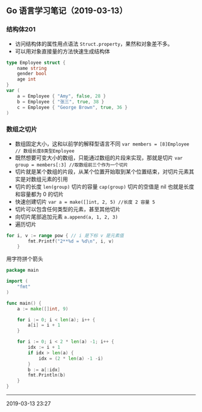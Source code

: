 ## Go 语言学习笔记（2019-03-13）

### 结构体201

* 访问结构体的属性用点语法 ` Struct.property `，果然和对象差不多。
* 可以用对象直接量的方法快速生成结构体

``` go
type Employee struct {
 	name string
 	gender bool
 	age int
}
var (
	a = Employee { "Amy", false, 28 }
	b = Employee { "张三", true, 38 }
	c = Employee { "George Brown", true, 36 }
)
```

### 数组之切片

* 数组固定大小，这和以前学的解释型语言不同 `var members = [8]Employee // 数组长度8类型Employee`
* 既然想要可变大小的数组，只能通过数组的片段来实现，那就是切片 `var group = members[:3] //取数组前三个作为一个切片`
* 切片就是某个数组的片段，从某个位置开始取到某个位置结束，对切片元素其实是对数组元素的引用
* 切片的长度 `len(group)` 切片的容量 `cap(group)` 切片的空值是 nil 也就是长度和容量都为 0 的切片
* 快速创建切片 `var a = make([]int, 2, 5) //长度 2 容量 5`
* 切片可以包含任何类型的元素，甚至其他切片
* 向切片尾部追加元素 `a.append(a, 1, 2, 3)`
* 遍历切片

```go
for i, v := range pow { // i 是下标 v 是元素值
		fmt.Printf("2**%d = %d\n", i, v)
	}
```

用字符拼个箭头

``` go
package main

import (
	"fmt"
)

func main() {
	a := make([]int, 9)

	for i := 0; i < len(a); i++ {
		a[i] = i + 1
	}

	for i := 0; i < 2 * len(a) -1; i++ {
		idx := i + 1
		if idx > len(a) {
			idx = (2 * len(a) -1 -i)
		}
		b := a[:idx]
		fmt.Println(b)
	}
}
```

------------
2019-03-13 23:27
